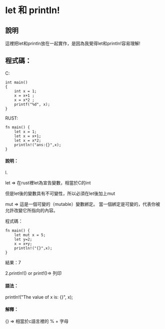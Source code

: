 # let 和 println!

## 說明
這裡把let和println放在一起實作，是因為我覺得let和println!容易理解!

## 程式碼：

C:

```
int main()
{
    int x = 1;
    x = x+1 ;
    x = x*2 ;
    printf("%d", x);
}
```
RUST:

```
fn main() {
    let x = 1;
    let x = x+1;
    let x = x*2;
    println!("ans:{}",x);
}

```
#### 說明：
l.

let => 在rust裡let為宣告變數，相當於C的int

但是let後的變數具有不可變性，所以必須在let後加上mut

mut => 這是一個可變的（mutable）變數綁定。 當一個綁定是可變的，代表你被允許改變它所指向的內容。

程式碼：
```
fn main() {
    let mut x = 5;
    let y=2;
    x = x+y;
    println!("{}",x);
}
```
結果：7

2.println!() or print!()=> 列印

#### 語法：
println!("The value of x is: {}", x);

#### 解釋：

{} => 相當於c語言裡的 % + 字母




